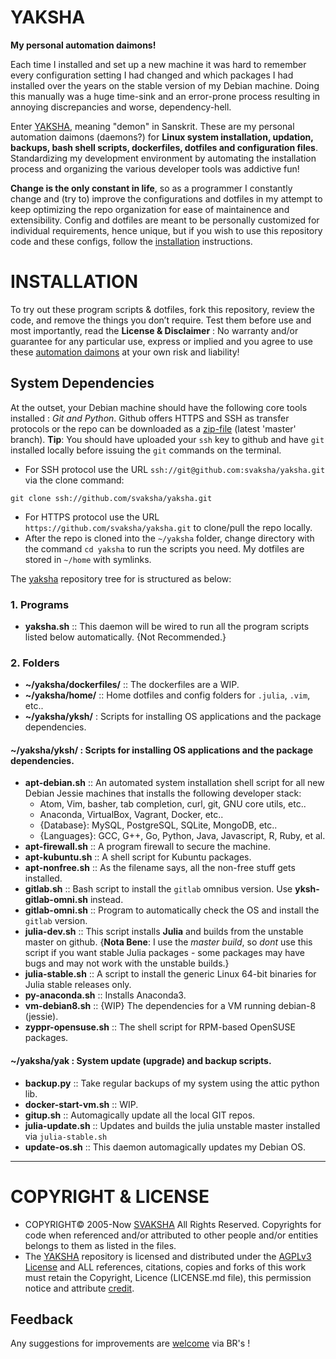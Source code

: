 # YAKSHA
__My personal automation daimons!__

Each time I installed and set up a new machine it was hard to remember every configuration setting I had changed and which packages I had installed over the years on the stable version of my Debian machine. Doing this manually was a huge time-sink and an error-prone process resulting in annoying discrepancies and worse, dependency-hell. 

Enter [YAKSHA][yaksha], meaning "demon" in Sanskrit. These are my personal automation daimons (daemons?) for __Linux system installation, updation, backups, bash shell scripts, dockerfiles, dotfiles and configuration files__. Standardizing my development environment by automating the installation process and organizing the various developer tools was addictive fun!

__Change is the only constant in life__, so as a programmer I constantly change and (try to) improve the configurations and dotfiles in my attempt to keep optimizing the repo organization for ease of maintainence and extensibility. Config and dotfiles are meant to be personally customized for individual requirements, hence unique, but if you wish to use this repository code and these configs, follow the [installation](https://github.com/svaksha/yaksha#installation) instructions.

 [yaksha]: http://svaksha.github.io/yaksha "yaksha"

# INSTALLATION 
To try out these program scripts & dotfiles, fork this repository, review the code, and remove the things you don’t require. Test them before use and most importantly, read the __License & Disclaimer__ : No warranty and/or guarantee for any particular use, express or implied and you agree to use these [automation daimons][yaksha] at your own risk and liability! 

## System Dependencies
At the outset, your Debian machine should have the following core tools installed : _Git and Python_. Github offers HTTPS and SSH as transfer protocols or the repo can be downloaded as a [zip-file][download] (latest 'master' branch). __Tip__: You should have uploaded your `ssh` key to github and have `git` installed locally before issuing the `git` commands on the terminal.

+ For SSH protocol use the URL `ssh://git@github.com:svaksha/yaksha.git` via the clone command:
```
git clone ssh://github.com/svaksha/yaksha.git
```
+ For HTTPS protocol use the URL `https://github.com/svaksha/yaksha.git` to clone/pull the repo locally.
+ After the repo is cloned into the `~/yaksha` folder, change directory with the command `cd yaksha` to run the scripts you need. My dotfiles are stored in `~/home` with symlinks.

The [yaksha][yaksha] repository tree for is structured as below: 

### 1. Programs

+ __yaksha.sh__ :: This daemon will be wired to run all the program scripts listed below automatically. {Not Recommended.}

### 2. Folders
+ __~/yaksha/dockerfiles/__ :: The dockerfiles are a WIP.
+ __~/yaksha/home/__ :: Home dotfiles and config folders for `.julia`, `.vim`, etc..
+ __~/yaksha/yksh/__ : Scripts for installing OS applications and the package dependencies.


#### ~/yaksha/yksh/ : Scripts for installing OS applications and the package dependencies.
+ __apt-debian.sh__ :: An automated system installation shell script for all new Debian Jessie machines that installs the following developer stack: 
  * Atom, Vim, basher, tab completion, curl, git, GNU core utils, etc..
  * Anaconda, VirtualBox, Vagrant, Docker, etc..
  * {Database}: MySQL, PostgreSQL, SQLite, MongoDB, etc..
  * {Languages}: GCC, G++, Go, Python, Java, Javascript, R, Ruby, et al.
+ __apt-firewall.sh__ :: A program firewall to secure the machine.
+ __apt-kubuntu.sh__ :: A shell script for Kubuntu packages.
+ __apt-nonfree.sh__ :: As the filename says, all the non-free stuff gets installed.
+ __gitlab.sh__ :: Bash script to install the `gitlab` omnibus version. Use __yksh-gitlab-omni.sh__ instead.
+ __gitlab-omni.sh__ :: Program to automatically check the OS and install the `gitlab` version.
+ __julia-dev.sh__ :: This script installs __Julia__ and builds from the unstable master on github. {__Nota Bene__: I use the _master build_, so _dont_ use this script if you want stable Julia packages - some packages may have bugs and may not work with the unstable builds.}
+ __julia-stable.sh__ :: A script to install the generic Linux 64-bit binaries for Julia stable releases only. 
+ __py-anaconda.sh__ :: Installs Anaconda3.
+ __vm-debian8.sh__ :: {WIP} The dependencies for a VM running debian-8 (jessie).
+ __zyppr-opensuse.sh__ :: The shell script for RPM-based OpenSUSE packages.

#### ~/yaksha/yak : System update (upgrade) and backup scripts.
+ __backup.py__ :: Take regular backups of my system using the attic python lib.
+ __docker-start-vm.sh__ :: WIP.
+ __gitup.sh__ :: Automagically update all the local GIT repos.
+ __julia-update.sh__ :: Updates and builds the julia unstable master installed via `julia-stable.sh`
+ __update-os.sh__ :: This daemon automagically updates my Debian OS.

 [download]: https://github.com/svaksha/yaksha/archive/master.zip "download"

----

# COPYRIGHT & LICENSE
+ COPYRIGHT© 2005-Now [SVAKSHA](http://svaksha.com/pages/Bio) All Rights Reserved. Copyrights for code when referenced and/or attributed to other people and/or entities belongs to them as listed in the files. 
+ The [YAKSHA][yaksha] repository is licensed and distributed under the [AGPLv3 License](http://www.gnu.org/licenses/agpl-3.0.html) and ALL references, citations, copies and forks of this work must retain the Copyright, Licence (LICENSE.md file), this permission notice and attribute [credit](https://en.wikipedia.org/wiki/Creative_Commons_license#Attribution).

## Feedback
Any suggestions for improvements are [welcome](https://github.com/svaksha/yaksha/issues) via BR's !

